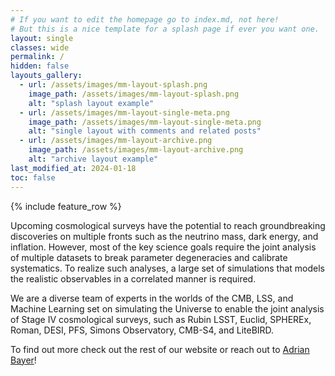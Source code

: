 ```yaml
---
# If you want to edit the homepage go to index.md, not here! 
# But this is a nice template for a splash page if ever you want one.
layout: single
classes: wide
permalink: /
hidden: false
layouts_gallery:
  - url: /assets/images/mm-layout-splash.png
    image_path: /assets/images/mm-layout-splash.png
    alt: "splash layout example"
  - url: /assets/images/mm-layout-single-meta.png
    image_path: /assets/images/mm-layout-single-meta.png
    alt: "single layout with comments and related posts"
  - url: /assets/images/mm-layout-archive.png
    image_path: /assets/images/mm-layout-archive.png
    alt: "archive layout example"
last_modified_at: 2024-01-18
toc: false
---
```


{% include feature_row %}

Upcoming cosmological surveys have the potential to
reach groundbreaking discoveries on multiple fronts
such as the neutrino mass, dark energy, and inflation.
However, most of the key science goals require the joint
analysis of multiple datasets to break parameter
degeneracies and calibrate systematics. To realize such
analyses, a large set of simulations that models the
realistic observables in a correlated manner is required.

We are a diverse team of experts in the worlds of the
CMB, LSS, and Machine Learning set on simulating the Universe
to enable the joint analysis of Stage IV
cosmological surveys, such as Rubin LSST, Euclid,
SPHEREx, Roman, DESI, PFS, Simons Observatory, CMB-S4,
and LiteBIRD.

To find out more check out the rest of our website or reach out to
<a href="mailto:abayer@princeton.edu">Adrian Bayer</a>!
